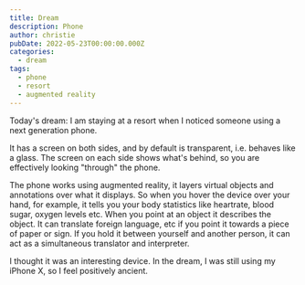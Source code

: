 ```yaml
---
title: Dream
description: Phone
author: christie
pubDate: 2022-05-23T00:00:00.000Z
categories:
  - dream
tags:
  - phone
  - resort
  - augmented reality
---
```


Today's dream: I am staying at a resort when I noticed someone using a next generation phone.

It has a screen on both sides, and by default is transparent, i.e. behaves like a glass. The screen on each side shows what's behind, so you are effectively looking "through" the phone.

The phone works using augmented reality, it layers virtual objects and annotations over what it displays. So when you hover the device over your hand, for example, it tells you your body statistics like heartrate, blood sugar, oxygen levels etc. When you point at an object it describes the object. It can translate foreign language, etc if you point it towards a piece of paper or sign. If you hold it between yourself and another person, it can act as a simultaneous translator and interpreter.

I thought it was an interesting device. In the dream, I was still using my iPhone X, so I feel positively ancient.
